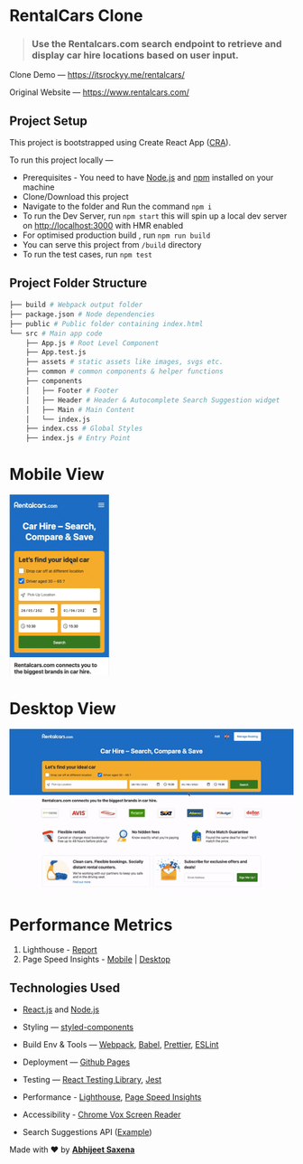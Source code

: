 # **RentalCars Clone**

> ### Use the Rentalcars.com search endpoint to retrieve and display car hire locations based on user input.

Clone Demo — https://itsrockyy.me/rentalcars/

Original Website — https://www.rentalcars.com/

## Project Setup

This project is bootstrapped using Create React App ([CRA](https://reactjs.org/docs/create-a-new-react-app.html)).

To run this project locally —

-   Prerequisites - You need to have [Node.js](https://nodejs.org/en/download/) and [npm](https://docs.npmjs.com/) installed on your machine
-   Clone/Download this project
-   Navigate to the folder and Run the command `npm i`
-   To run the Dev Server, run `npm start` this will spin up a local dev server on [http://localhost:3000](http://localhost:3000) with HMR enabled
-   For optimised production build , run `npm run build`
-   You can serve this project from `/build` directory
-   To run the test cases, run `npm test`

## Project Folder Structure

```bash
├── build # Webpack output folder
├── package.json # Node dependencies
├── public # Public folder containing index.html
└── src # Main app code
    ├── App.js # Root Level Component
    ├── App.test.js
    ├── assets # static assets like images, svgs etc.
    ├── common # common components & helper functions
    ├── components
    │   ├── Footer # Footer
    │   ├── Header # Header & Autocomplete Search Suggestion widget
    │   ├── Main # Main Content
    │   └── index.js
    ├── index.css # Global Styles
    ├── index.js # Entry Point
```

# Mobile View

<img src="./demo/mobile.gif" width="177" height="320">

# Desktop View

<img src="./demo/desktop.gif" >

# Performance Metrics

1. Lighthouse - [Report](https://lighthouse-dot-webdotdevsite.appspot.com//lh/html?url=https%3A%2F%2Fitsrockyy.me%2Frentalcars%2F)
2. Page Speed Insights - [Mobile](https://developers.google.com/speed/pagespeed/insights/?url=https%3A%2F%2Fitsrockyy.me%2Frentalcars%2F&tab=mobile) | [Desktop](https://developers.google.com/speed/pagespeed/insights/?url=https%3A%2F%2Fitsrockyy.me%2Frentalcars%2F&tab=desktop)

## Technologies Used

-   [React.js](https://reactjs.org) and [Node.js](https://nodejs.org/en/)

-   Styling — [styled-components](https://styled-components.com/)

-   Build Env & Tools — [Webpack](https://webpack.js.org/), [Babel](https://babeljs.io/), [Prettier](https://prettier.io/), [ESLint](https://eslint.org/)

-   Deployment — [Github Pages](https://pages.github.com/)

-   Testing — [React Testing Library](https://testing-library.com/docs/react-testing-library/intro/), [Jest](https://jestjs.io/)

-   Performance - [Lighthouse](https://developers.google.com/web/tools/lighthouse), [Page Speed Insights](https://developers.google.com/speed/pagespeed/insights/)

-   Accessibility - [Chrome Vox Screen Reader](https://chrome.google.com/webstore/detail/screen-reader/kgejglhpjiefppelpmljglcjbhoiplfn)

-   Search Suggestions API ([Example](https://www.rentalcars.com/FTSAutocomplete.do?solrIndex=fts_en&solrRows=6&solrTerm=search-string"))

Made with ️❤︎ by **[Abhijeet Saxena](https://itsrockyy.github.io/ 'Abhijeet Saxena')**
